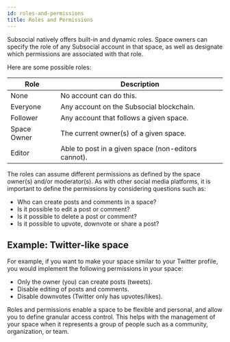 ```yaml
---
id: roles-and-permissions
title: Roles and Permissions
---
```


Subsocial natively offers built-in and dynamic roles. Space owners can specify the role of any Subsocial account in that space, 
as well as designate which permissions are associated with that role.

Here are some possible roles: 

| Role        | Description                              |
| ----------- | ---------------------------------------- |
| None        | No account can do this.                  |
| Everyone    | Any account on the Subsocial blockchain. |
| Follower    | Any account that follows a given space.  |
| Space Owner | The current owner(s) of a given space.   |
| Editor      | Able to post in a given space (non-editors cannot).  |

The roles can assume different permissions as defined by the space owner(s) and/or moderator(s). 
As with other social media platforms, it is important to define the permissions by considering questions such as:

- Who can create posts and comments in a space?
- Is it possible to edit a post or comment?
- Is it possible to delete a post or comment?
- Is it possible to upvote, downvote or share a post?

## Example: Twitter-like space

For example, if you want to make your space similar to your Twitter profile, you would implement the following permissions in your space:

- Only the owner (you) can create posts (tweets).
- Disable editing of posts and comments.
- Disable downvotes (Twitter only has upvotes/likes).

Roles and permissions enable a space to be flexible and personal, and allow you to define granular access control. 
This helps with the management of your space when it represents a group of people such as a community, organization, or team.
